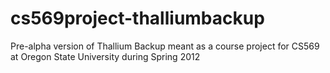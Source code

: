 cs569project-thalliumbackup
===========================

Pre-alpha version of Thallium Backup meant as a course project for CS569 at Oregon State University during Spring 2012